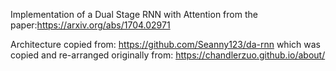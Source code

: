 Implementation of a Dual Stage RNN with Attention from the paper:https://arxiv.org/abs/1704.02971

Architecture copied from: https://github.com/Seanny123/da-rnn which was copied and re-arranged originally from: https://chandlerzuo.github.io/about/

